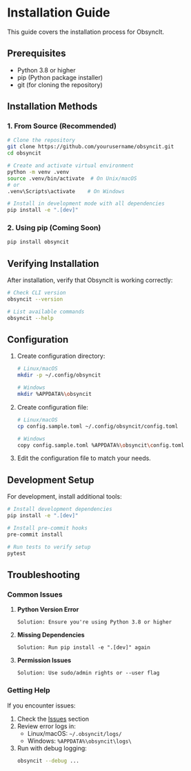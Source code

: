 # Installation Guide

This guide covers the installation process for ObsyncIt.

## Prerequisites

- Python 3.8 or higher
- pip (Python package installer)
- git (for cloning the repository)

## Installation Methods

### 1. From Source (Recommended)

```bash
# Clone the repository
git clone https://github.com/yourusername/obsyncit.git
cd obsyncit

# Create and activate virtual environment
python -m venv .venv
source .venv/bin/activate  # On Unix/macOS
# or
.venv\Scripts\activate    # On Windows

# Install in development mode with all dependencies
pip install -e ".[dev]"
```

### 2. Using pip (Coming Soon)

```bash
pip install obsyncit
```

## Verifying Installation

After installation, verify that ObsyncIt is working correctly:

```bash
# Check CLI version
obsyncit --version

# List available commands
obsyncit --help
```

## Configuration

1. Create configuration directory:
   ```bash
   # Linux/macOS
   mkdir -p ~/.config/obsyncit

   # Windows
   mkdir %APPDATA%\obsyncit
   ```

2. Create configuration file:
   ```bash
   # Linux/macOS
   cp config.sample.toml ~/.config/obsyncit/config.toml

   # Windows
   copy config.sample.toml %APPDATA%\obsyncit\config.toml
   ```

3. Edit the configuration file to match your needs.

## Development Setup

For development, install additional tools:

```bash
# Install development dependencies
pip install -e ".[dev]"

# Install pre-commit hooks
pre-commit install

# Run tests to verify setup
pytest
```

## Troubleshooting

### Common Issues

1. **Python Version Error**
   ```
   Solution: Ensure you're using Python 3.8 or higher
   ```

2. **Missing Dependencies**
   ```
   Solution: Run pip install -e ".[dev]" again
   ```

3. **Permission Issues**
   ```
   Solution: Use sudo/admin rights or --user flag
   ```

### Getting Help

If you encounter issues:

1. Check the [Issues](../../issues) section
2. Review error logs in:
   - Linux/macOS: `~/.obsyncit/logs/`
   - Windows: `%APPDATA%\obsyncit\logs\`
3. Run with debug logging:
   ```bash
   obsyncit --debug ...
   ```